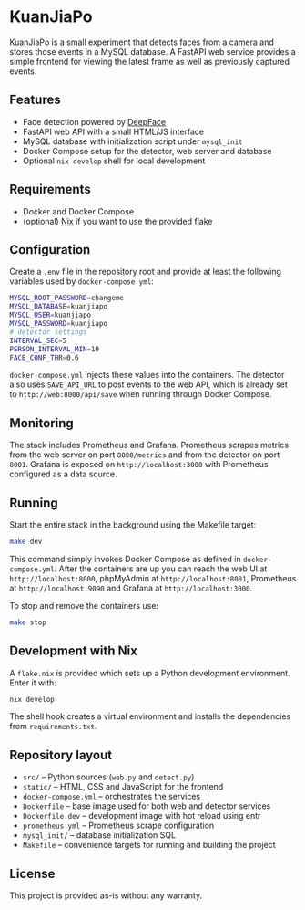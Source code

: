 # KuanJiaPo

KuanJiaPo is a small experiment that detects faces from a camera and stores
those events in a MySQL database.  A FastAPI web service provides a simple
frontend for viewing the latest frame as well as previously captured events.

## Features

- Face detection powered by [DeepFace](https://github.com/serengil/deepface)
- FastAPI web API with a small HTML/JS interface
- MySQL database with initialization script under `mysql_init`
- Docker Compose setup for the detector, web server and database
- Optional `nix develop` shell for local development

## Requirements

- Docker and Docker Compose
- (optional) [Nix](https://nixos.org) if you want to use the provided flake

## Configuration

Create a `.env` file in the repository root and provide at least the following
variables used by `docker-compose.yml`:

```bash
MYSQL_ROOT_PASSWORD=changeme
MYSQL_DATABASE=kuanjiapo
MYSQL_USER=kuanjiapo
MYSQL_PASSWORD=kuanjiapo
# detector settings
INTERVAL_SEC=5
PERSON_INTERVAL_MIN=10
FACE_CONF_THR=0.6
```

`docker-compose.yml` injects these values into the containers.  The detector
also uses `SAVE_API_URL` to post events to the web API, which is already set to
`http://web:8000/api/save` when running through Docker Compose.

## Monitoring

The stack includes Prometheus and Grafana. Prometheus scrapes metrics from the
web server on port `8000/metrics` and from the detector on port `8001`. Grafana
is exposed on `http://localhost:3000` with Prometheus configured as a data
source.

## Running

Start the entire stack in the background using the Makefile target:

```bash
make dev
```

This command simply invokes Docker Compose as defined in
`docker-compose.yml`.  After the containers are up you can reach the web UI at
`http://localhost:8000`, phpMyAdmin at `http://localhost:8081`, Prometheus at
`http://localhost:9090` and Grafana at `http://localhost:3000`.

To stop and remove the containers use:

```bash
make stop
```

## Development with Nix

A `flake.nix` is provided which sets up a Python development environment.  Enter
it with:

```bash
nix develop
```

The shell hook creates a virtual environment and installs the dependencies from
`requirements.txt`.

## Repository layout

- `src/` – Python sources (`web.py` and `detect.py`)
- `static/` – HTML, CSS and JavaScript for the frontend
- `docker-compose.yml` – orchestrates the services
- `Dockerfile` – base image used for both web and detector services
- `Dockerfile.dev` – development image with hot reload using entr
- `prometheus.yml` – Prometheus scrape configuration
- `mysql_init/` – database initialization SQL
- `Makefile` – convenience targets for running and building the project

## License

This project is provided as-is without any warranty.
